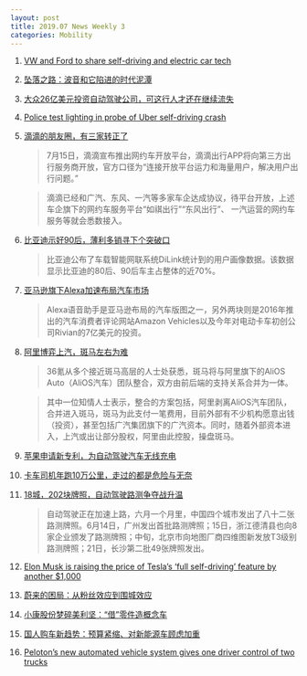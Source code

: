 ```yaml
---
layout: post
title: 2019.07 News Weekly 3
categories: Mobility
---
```


1. [VW and Ford to share self-driving and electric car tech](https://www.irishtimes.com/business/transport-and-tourism/vw-and-ford-to-share-self-driving-and-electric-car-tech-1.3954829)

2. [坠落之路：波音和它陷进的时代泥潭](https://www.huxiu.com/article/308569.html)

3. [大众26亿美元投资自动驾驶公司，可这行人才还在继续流失](https://36kr.com/p/5225425)

4. [Police test lighting in probe of Uber self-driving crash](https://abcnews.go.com/Technology/wireStory/police-test-lighting-probe-uber-driving-crash-64326305)

5. [滴滴的朋友圈，有三家转正了](https://www.huxiu.com/article/308807.html)

    > 7月15日，滴滴宣布推出网约车开放平台，滴滴出行APP将向第三方出行服务商开放，官方口径为“连接开放平台运力和海量用户，解决用户出行问题。”

    > 滴滴已经和广汽、东风、一汽等多家车企达成协议，待平台开放，上述车企旗下的网约车服务平台“如祺出行”“东风出行”、 一汽运营的网约车服务等就会悉数接入。

 6. [比亚迪示好90后，薄利多销寻下个突破口](https://36kr.com/p/5226155)

    > 比亚迪公布了车载智能网联系统DiLink统计到的用户画像数据。该数据显示比亚迪的80后、90后车主占整体的近70%。

7. [亚马逊旗下Alexa加速布局汽车市场](https://36kr.com/p/5226122)

    > Alexa语音助手是亚马逊布局的汽车版图之一，另外两块则是2016年推出的汽车消费者评论网站Amazon Vehicles以及今年对电动卡车初创公司Rivian的7亿美元的投资。

8. [阿里博弈上汽，斑马左右为难](https://36kr.com/p/5224098)

    > 36氪从多个接近斑马高层的人士处获悉，斑马将与阿里旗下的AliOS Auto（AliOS汽车）团队整合，双方由前后端的支持关系合并为一体。

    > 其中一位知情人士表示，整合的方案包括，阿里剥离AliOS汽车团队，合并进入斑马，斑马为此支付一笔费用，目前外部有不少机构愿意出钱（投资），甚至包括广汽集团旗下的广汽资本。同时，随着外部资本进入，上汽或出让部分股权，阿里由此控股，操盘斑马。

9. [苹果申请新专利，为自动驾驶汽车无线充电](https://36kr.com/p/5226079)

10. [卡车司机年跑10万公里，走过的都是危险与无奈](https://www.huxiu.com/article/308972.html)

11. [18城，202块牌照，自动驾驶路测争夺战升温](https://www.huxiu.com/article/309000.html)

    > 自动驾驶正在加速上路，六月一个月里，中国四个城市发出了八十二张路测牌照。﻿6月14日，广州发出首批路测牌照；15日，浙江德清县也向8家企业颁发了路测牌照；中旬，北京市向地图厂商四维图新发放T3级别路测牌照；21日，长沙第二批49张牌照发出。

12. [Elon Musk is raising the price of Tesla’s ‘full self-driving’ feature by another $1,000](https://techcrunch.com/2019/07/16/elon-musk-is-raising-the-price-of-teslas-full-self-driving-feature-by-another-1000/)

13. [蔚来的困局：从粉丝效应到围城效应](https://www.huxiu.com/article/309185.html)

14. [小康股份梦碎美利坚：“借”零件造概念车](https://www.huxiu.com/article/309074.html)

15. [国人购车新趋势：预算紧缩、对新能源车顾虑加重](https://36kr.com/p/5226565)

16. [Peloton’s new automated vehicle system gives one driver control of two trucks](https://techcrunch.com/2019/07/17/pelotons-new-automated-vehicle-system-gives-one-driver-control-of-two-trucks/)